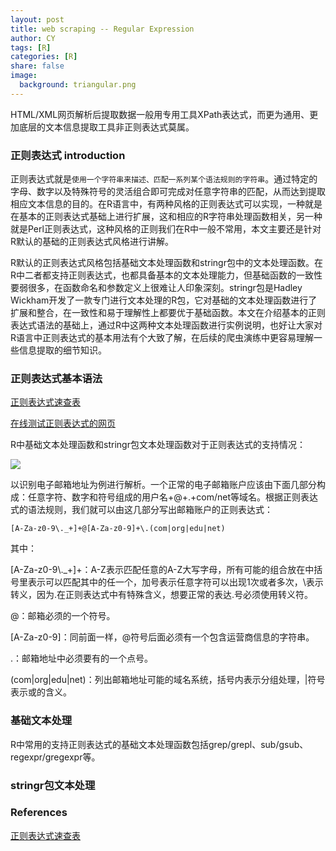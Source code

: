 ```yaml
---
layout: post            
title: web scraping -- Regular Expression                        
author: CY                            
tags: [R]                                      
categories: [R]                           
share: false                              
image:                                      
  background: triangular.png 
---
```




HTML/XML网页解析后提取数据一般用专用工具XPath表达式，而更为通用、更加底层的文本信息提取工具非正则表达式莫属。



### 正则表达式 introduction

正则表达式就是`使用一个字符串来描述、匹配一系列某个语法规则的字符串`。通过特定的字母、数字以及特殊符号的灵活组合即可完成对任意字符串的匹配，从而达到提取相应文本信息的目的。在R语言中，有两种风格的正则表达式可以实现，一种就是在基本的正则表达式基础上进行扩展，这和相应的R字符串处理函数相关，另一种就是Perl正则表达式，这种风格的正则我们在R中一般不常用，本文主要还是针对R默认的基础的正则表达式风格进行讲解。

R默认的正则表达式风格包括基础文本处理函数和stringr包中的文本处理函数。在R中二者都支持正则表达式，也都具备基本的文本处理能力，但基础函数的一致性要弱很多，在函数命名和参数定义上很难让人印象深刻。stringr包是Hadley Wickham开发了一款专门进行文本处理的R包，它对基础的文本处理函数进行了扩展和整合，在一致性和易于理解性上都要优于基础函数。本文在介绍基本的正则表达式语法的基础上，通过R中这两种文本处理函数进行实例说明，也好让大家对R语言中正则表达式的基本用法有个大致了解，在后续的爬虫演练中更容易理解一些信息提取的细节知识。



### 正则表达式基本语法

[正则表达式速查表](http://www.jb51.net/shouce/jquery1.82/regexp.html)             

[在线测试正则表达式的网页](https://www.regexpal.com/)         

R中基础文本处理函数和stringr包文本处理函数对于正则表达式的支持情况：

![](https://mmbiz.qpic.cn/mmbiz_png/4lN1XOZshfcib80FWibia4AG7hzk7svc3DsyJSJcJ8DOQmfLauXBJ7B504uV1dq8JvJGUwC36OzzmAI65bPC7zKCQ/640?wx_fmt=png&tp=webp&wxfrom=5&wx_lazy=1)



以识别电子邮箱地址为例进行解析。一个正常的电子邮箱账户应该由下面几部分构成：任意字符、数字和符号组成的用户名+@+.+com/net等域名。根据正则表达式的语法规则，我们就可以由这几部分写出邮箱账户的正则表达式：

```
[A-Za-z0-9\._+]+@[A-Za-z0-9]+\.(com|org|edu|net) 
```

其中：

[A-Za-z0-9\\._+]+：A-Z表示匹配任意的A-Z大写字母，所有可能的组合放在中括号里表示可以匹配其中的任一个，加号表示任意字符可以出现1次或者多次，\表示转义，因为.在正则表达式中有特殊含义，想要正常的表达.号必须使用转义符。   

@：邮箱必须的一个符号。       

[A-Za-z0-9]：同前面一样，@符号后面必须有一个包含运营商信息的字符串。

\.：邮箱地址中必须要有的一个点号。

(com|org|edu|net)：列出邮箱地址可能的域名系统，括号内表示分组处理，|符号表示或的含义。



### 基础文本处理

R中常用的支持正则表达式的基础文本处理函数包括grep/grepl、sub/gsub、regexpr/gregexpr等。



### stringr包文本处理



### References

[正则表达式速查表](https://edonymu.com/2017/01/05/reg/)


